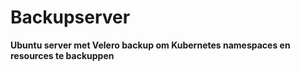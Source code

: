 # Backupserver
**Ubuntu server met Velero backup om Kubernetes namespaces en resources te backuppen**
